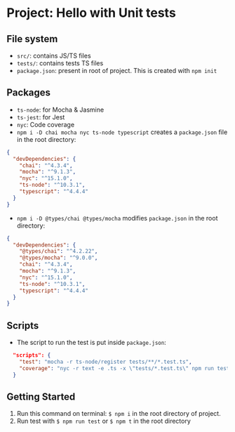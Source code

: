# Project: Hello with Unit tests

## File system

- `src/`: contains JS/TS files
- `tests/`: contains tests TS files
- `package.json`: present in root of project. This is created with `npm init`

## Packages

- `ts-node`: for Mocha & Jasmine
- `ts-jest`: for Jest
- `nyc`: Code coverage
- `npm i -D chai mocha nyc ts-node typescript` creates a `package.json` file in the root directory:

```json
{
  "devDependencies": {
    "chai": "^4.3.4",
    "mocha": "^9.1.3",
    "nyc": "^15.1.0",
    "ts-node": "^10.3.1",
    "typescript": "^4.4.4"
  }
}
```

- `npm i -D @types/chai @types/mocha` modifies `package.json` in the root directory:

```json
{
  "devDependencies": {
    "@types/chai": "^4.2.22",
    "@types/mocha": "^9.0.0",
    "chai": "^4.3.4",
    "mocha": "^9.1.3",
    "nyc": "^15.1.0",
    "ts-node": "^10.3.1",
    "typescript": "^4.4.4"
  }
}
```

## Scripts

- The script to run the test is put inside `package.json`:

```json
  "scripts": {
    "test": "mocha -r ts-node/register tests/**/*.test.ts",
    "coverage": "nyc -r text -e .ts -x \"tests/*.test.ts\" npm run test"
  }
```

## Getting Started

1. Run this command on terminal: `$ npm i` in the root directory of project.
2. Run test with `$ npm run test` or `$ npm t` in the root directory
